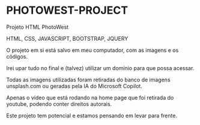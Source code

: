 # PHOTOWEST-PROJECT

Projeto HTML PhotoWest

HTML, CSS, JAVASCRIPT, BOOTSTRAP, JQUERY

O projeto em si está salvo em meu computador, com as imagens e os códigos.

Irei upar tudo no final e (talvez) utilizar um domínio para que possa acessar.

Todas as imagens utilizadas foram retiradas do banco de imagens unsplash.com ou geradas pela IA do Microsoft Copilot.

Apenas o vídeo que está rodando na home page que foi retirada do youtube, podendo conter direitos autorais.

Este projeto tem potencial e estamos pensando em levar para frente.
